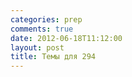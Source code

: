 ```yaml
---
categories: prep
comments: true
date: 2012-06-18T11:12:00
layout: post
title: Темы для 294
---
```


